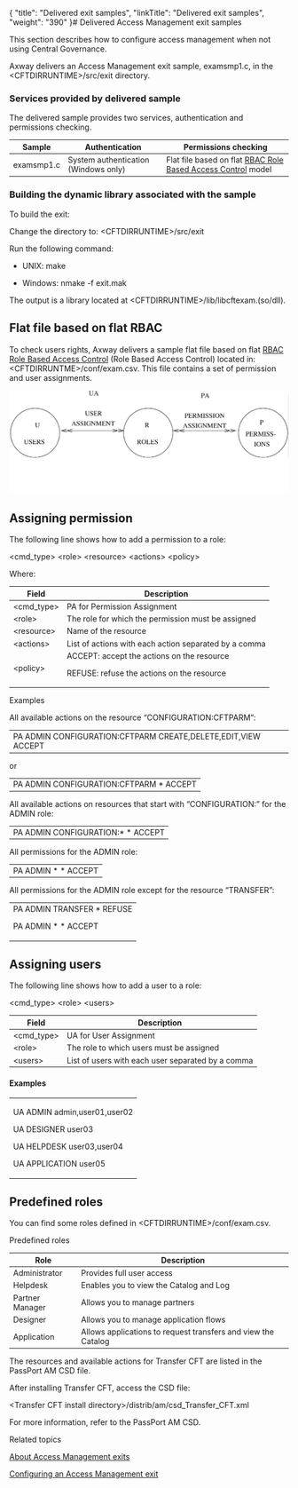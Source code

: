 {
    "title": "Delivered exit samples",
    "linkTitle": "Delivered exit samples",
    "weight": "390"
}# Delivered Access Management exit samples



This section describes how to configure access management when not using <span>Central Governance</span>.



Axway delivers an Access Management exit sample, examsmp1.c, in the <span>&lt;CFTDIRRUNTIME&gt;/src/exit</span> directory.



### Services provided by delivered sample



The delivered sample provides two services, authentication and permissions checking.



<table data-cellspacing="0">
<thead>
<tr>
<th>Sample</th>
<th>Authentication</th>
<th>Permissions checking</th>
</tr>
</thead>
<tbody>
<tr>
<td>examsmp1.c</td>
<td>System authentication (<span>Windows only</span>)</td>
<td>Flat file based on flat <a href="javascript:void(0)">RBAC<span aria-hidden="true"><span> </span>Role Based Access Control</span></a> model</td>
</tr>
</tbody>
</table>



### Building the dynamic library associated with the sample



To build the exit:



Change the directory to: &lt;CFTDIRRUNTIME&gt;/src/exit



Run the following command:



-   UNIX: <span>make</span>

-   Windows: <span>nmake -f exit.mak</span>



The output is a library located at <span>&lt;CFTDIRRUNTIME&gt;/lib/libcftexam.(so/dll)</span>.



## Flat file based on flat RBAC 



To check users rights, Axway delivers a sample flat file based on flat <a href="javascript:void(0)">RBAC<span aria-hidden="true"><span> </span>Role Based Access Control</span></a> (Role Based Access Control) located in: <span>&lt;CFTDIRRUNTME&gt;/conf/exam.csv</span>. This file contains a set of permission and user assignments.



![Simplied diagram of relationship between users, roles and permissions](am_exits_rbac.GIF)



## Assigning permission



The following line shows how to add a permission to a role:  

<span>&lt;cmd\_type&gt; &lt;role&gt; &lt;resource&gt; &lt;actions&gt; &lt;policy&gt;</span>



Where:



<table data-cellspacing="0">
<thead>
<tr>
<th>Field</th>
<th>Description</th>
</tr>
</thead>
<tbody>
<tr>
<td>&lt;cmd_type&gt;</td>
<td>PA for Permission Assignment</td>
</tr>
<tr>
<td>&lt;role&gt;</td>
<td>The role for which the permission must be assigned</td>
</tr>
<tr>
<td>&lt;resource&gt;</td>
<td>Name of the resource</td>
</tr>
<tr>
<td>&lt;actions&gt;</td>
<td>List of actions with each action separated by a comma</td>
</tr>
<tr>
<td>&lt;policy&gt;</td>
<td>ACCEPT: accept the actions on the resource<br/>

REFUSE: refuse the actions on the resource</td>
</tr>
</tbody>
</table>



Examples



All available actions on the resource “CONFIGURATION:CFTPARM”:



<table data-cellspacing="0">
<tbody>
<tr>
<td>PA ADMIN CONFIGURATION:CFTPARM CREATE,DELETE,EDIT,VIEW ACCEPT</td>
</tr>
</tbody>
</table>



or



<table data-cellspacing="0">
<tbody>
<tr>
<td>PA ADMIN CONFIGURATION:CFTPARM * ACCEPT</td>
</tr>
</tbody>
</table>



All available actions on resources that start with “CONFIGURATION:” for the ADMIN role:



<table data-cellspacing="0">
<tbody>
<tr>
<td>PA ADMIN CONFIGURATION:* * ACCEPT</td>
</tr>
</tbody>
</table>



All permissions for the ADMIN role:



<table data-cellspacing="0">
<tbody>
<tr>
<td>PA ADMIN * * ACCEPT</td>
</tr>
</tbody>
</table>



All permissions for the ADMIN role except for the resource “TRANSFER”:



<table data-cellspacing="0">
<tbody>
<tr>
<td>PA ADMIN TRANSFER * REFUSE<br/>

PA ADMIN * * ACCEPT</td>
</tr>
</tbody>
</table>



## Assigning users



The following line shows how to add a user to a role:  

<span>&lt;cmd\_type&gt; &lt;role&gt; &lt;users&gt;</span>
<table data-cellspacing="0">
<thead>
<tr>
<th>Field</th>
<th>Description</th>
</tr>
</thead>
<tbody>
<tr>
<td>&lt;cmd_type&gt;</td>
<td>UA for User Assignment</td>
</tr>
<tr>
<td>&lt;role&gt;</td>
<td>The role to which users must be assigned</td>
</tr>
<tr>
<td>&lt;users&gt;</td>
<td>List of users with each user separated by a comma</td>
</tr>
</tbody>
</table>



#### Examples



<table data-cellspacing="0">
<tbody>
<tr>
<td><p>UA ADMIN admin,user01,user02</p>
<p>UA DESIGNER user03</p>
<p>UA HELPDESK user03,user04</p>
<p>UA APPLICATION user05</p></td>
</tr>
</tbody>
</table>



## Predefined roles



You can find some roles defined in &lt;CFTDIRRUNTIME&gt;/conf/exam.csv.



Predefined roles



<table data-cellspacing="0">
<thead>
<tr>
<th>Role</th>
<th>Description</th>
</tr>
</thead>
<tbody>
<tr>
<td>Administrator</td>
<td>Provides full user access</td>
</tr>
<tr>
<td>Helpdesk</td>
<td>Enables you to view the Catalog and Log</td>
</tr>
<tr>
<td>Partner Manager</td>
<td>Allows you to manage partners</td>
</tr>
<tr>
<td>Designer</td>
<td>Allows you to manage application flows</td>
</tr>
<tr>
<td>Application</td>
<td>Allows applications to request transfers and view the Catalog</td>
</tr>
</tbody>
</table>



The resources and available actions for <span>Transfer CFT</span> are listed in the PassPort AM CSD file.



After installing <span>Transfer CFT</span>, access the CSD file:



&lt;Transfer CFT install directory&gt;/distrib/am/csd\_Transfer\_CFT.xml



For more information, refer to the PassPort AM CSD.



Related topics



[About Access Management exits](../../../internal_access_mgt/am_exits.htm)



[Configuring an Access Management exit](configure_am_exits.htm)

